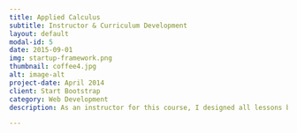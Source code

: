 ```yaml
---
title: Applied Calculus
subtitle: Instructor & Curriculum Development
layout: default
modal-id: 5
date: 2015-09-01
img: startup-framework.png
thumbnail: coffee4.jpg
alt: image-alt
project-date: April 2014
client: Start Bootstrap
category: Web Development
description: As an instructor for this course, I designed all lessons based on given curriculum lecturing three days per week; wrote, administered, and graded all exams; and provided tutoring services to undergraduate students enrolled in math classes ranging from college algebra to differential equations.

---
```

